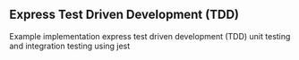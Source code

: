 ## Express Test Driven Development (TDD)

Example implementation express test driven development (TDD) unit testing and integration testing using jest
